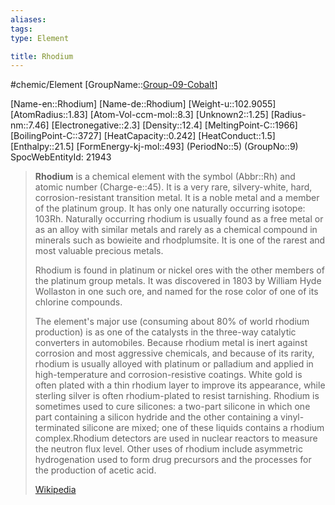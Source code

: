 ```yaml
---
aliases: 
tags: 
type: Element

title: Rhodium
---
```

#chemic/Element 
[GroupName::[Group-09-Cobalt](chemic/Elements/Group-09-Cobalt.md)]

[Name-en::Rhodium]
[Name-de::Rhodium]
[Weight-u::102.9055]
[AtomRadius::1.83]
[Atom-Vol-ccm-mol::8.3]
[Unknown2::1.25]
[Radius-nm::7.46]
[Electronegative::2.3]
[Density::12.4]
[MeltingPoint-C::1966]
[BoilingPoint-C::3727]
[HeatCapacity::0.242]
[HeatConduct::1.5]
[Enthalpy::21.5]
[FormEnergy-kj-mol::493]
(PeriodNo::5)
(GroupNo::9)
SpocWebEntityId: 21943


> **Rhodium** is a chemical element with the symbol (Abbr::Rh) and atomic number (Charge-e::45). It is a very rare, silvery-white, hard, corrosion-resistant transition metal. It is a noble metal and a member of the platinum group. It has only one naturally occurring isotope: 103Rh. Naturally occurring rhodium is usually found as a free metal or as an alloy with similar metals and rarely as a chemical compound in minerals such as bowieite and rhodplumsite. It is one of the rarest and most valuable precious metals.
>
> Rhodium is found in platinum or nickel ores with the other members of the platinum group metals. It was discovered in 1803 by William Hyde Wollaston in one such ore, and named for the rose color of one of its chlorine compounds.
>
> The element's major use (consuming about 80% of world rhodium production) is as one of the catalysts in the three-way catalytic converters in automobiles. Because rhodium metal is inert against corrosion and most aggressive chemicals, and because of its rarity, rhodium is usually alloyed with platinum or palladium and applied in high-temperature and corrosion-resistive coatings. White gold is often plated with a thin rhodium layer to improve its appearance, while sterling silver is often rhodium-plated to resist tarnishing. Rhodium is sometimes used to cure silicones: a two-part silicone in which one part containing a silicon hydride and the other containing a vinyl-terminated silicone are mixed; one of these liquids contains a rhodium complex.Rhodium detectors are used in nuclear reactors to measure the neutron flux level. Other uses of rhodium include asymmetric hydrogenation used to form drug precursors and the processes for the production of acetic acid.
>
> [Wikipedia](https://en.wikipedia.org/wiki/Rhodium)



